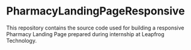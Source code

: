 # PharmacyLandingPageResponsive
This repository contains the source code used for building a responsive Pharmacy Landing Page prepared during internship at Leapfrog Technology.
